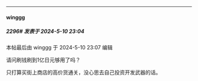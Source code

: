 ﻿
*****

####  winggg  
##### 2296#       发表于 2024-5-10 23:04

 本帖最后由 winggg 于 2024-5-10 23:07 编辑 

请问刷钱刷到1亿日元够用了吗？

只打算买街上商店的高价货通关，没心思去自己投资开发武器的话。

